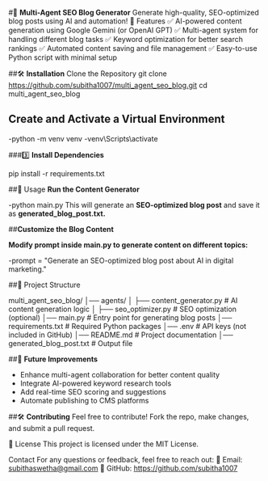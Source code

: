#🚀 **Multi-Agent SEO Blog Generator**
Generate high-quality, SEO-optimized blog posts using AI and automation!
📌 Features
✅ AI-powered content generation using Google Gemini (or OpenAI GPT)
✅ Multi-agent system for handling different blog tasks
✅ Keyword optimization for better search rankings
✅ Automated content saving and file management
✅ Easy-to-use Python script with minimal setup

##🛠️ **Installation**
Clone the Repository
git clone https://github.com/subitha1007/multi_agent_seo_blog.git
cd multi_agent_seo_blog

## **Create and Activate a Virtual Environment**
-python -m venv venv
-venv\Scripts\activate

###3️⃣ **Install Dependencies**

pip install -r requirements.txt

##🚀 Usage
**Run the Content Generator**

-python main.py
This will generate an **SEO-optimized blog post** and save it as **generated_blog_post.txt.**

##**Customize the Blog Content**

**Modify prompt inside main.py to generate content on different topics:**

-prompt = "Generate an SEO-optimized blog post about AI in digital marketing."

##📝 Project Structure

multi_agent_seo_blog/
│── agents/
│   ├── content_generator.py  # AI content generation logic
│   ├── seo_optimizer.py  # SEO optimization (optional)
│── main.py  # Entry point for generating blog posts
│── requirements.txt  # Required Python packages
│── .env  # API keys (not included in GitHub)
│── README.md  # Project documentation
│── generated_blog_post.txt  # Output file

##🤖 **Future Improvements**
- Enhance multi-agent collaboration for better content quality
- Integrate AI-powered keyword research tools
- Add real-time SEO scoring and suggestions
- Automate publishing to CMS platforms

##🛠️ **Contributing**
Feel free to contribute! Fork the repo, make changes, and submit a pull request.

📜 License
This project is licensed under the MIT License.

Contact
For any questions or feedback, feel free to reach out:
📧 Email: subithaswetha@gmail.com
🔗 GitHub: https://github.com/subitha1007

